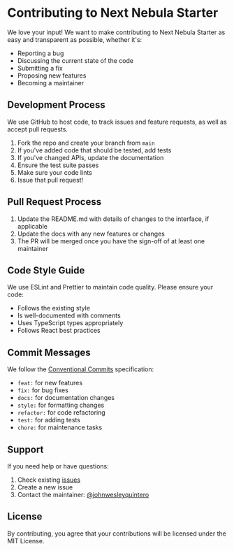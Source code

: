 # Contributing to Next Nebula Starter

We love your input! We want to make contributing to Next Nebula Starter as easy and transparent as possible, whether it's:

- Reporting a bug
- Discussing the current state of the code
- Submitting a fix
- Proposing new features
- Becoming a maintainer

## Development Process

We use GitHub to host code, to track issues and feature requests, as well as accept pull requests.

1. Fork the repo and create your branch from `main`
2. If you've added code that should be tested, add tests
3. If you've changed APIs, update the documentation
4. Ensure the test suite passes
5. Make sure your code lints
6. Issue that pull request!

## Pull Request Process

1. Update the README.md with details of changes to the interface, if applicable
2. Update the docs with any new features or changes
3. The PR will be merged once you have the sign-off of at least one maintainer

## Code Style Guide

We use ESLint and Prettier to maintain code quality. Please ensure your code:

- Follows the existing style
- Is well-documented with comments
- Uses TypeScript types appropriately
- Follows React best practices

## Commit Messages

We follow the [Conventional Commits](https://www.conventionalcommits.org/) specification:

- `feat:` for new features
- `fix:` for bug fixes
- `docs:` for documentation changes
- `style:` for formatting changes
- `refactor:` for code refactoring
- `test:` for adding tests
- `chore:` for maintenance tasks

## Support

If you need help or have questions:

1. Check existing [issues](https://github.com/johnwesleyquintero/next-nebula-starter/issues)
2. Create a new issue
3. Contact the maintainer: [@johnwesleyquintero](https://github.com/johnwesleyquintero)

## License

By contributing, you agree that your contributions will be licensed under the MIT License.

